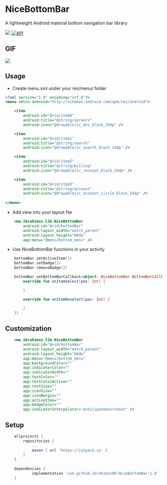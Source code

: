 
# NiceBottomBar
A lightweight Android material bottom navigation bar library

[![](https://jitpack.io/v/ibrahimsn98/NiceBottomBar.svg)](https://jitpack.io/#ibrahimsn98/NiceBottomBar)
[![API](https://img.shields.io/badge/API-22%2B-brightgreen.svg?style=flat)](https://android-arsenal.com/api?level=22)

##  GIF
<img src="https://github.com/ibrahimsn98/NiceBottomBar/blob/master/art/gif.gif?raw=true"/>

## Usage
-    Create menu.xml under your res/menu/ folder
```xml
<?xml version="1.0" encoding="utf-8"?>
<menu xmlns:android="http://schemas.android.com/apk/res/android">

	<item
		android:id="@+id/item0"
		android:title="@string/servers"
		android:icon="@drawable/ic_dns_black_24dp" />

	<item
		android:id="@+id/item1"
		android:title="@string/search"
		android:icon="@drawable/ic_search_black_24dp" />

	<item
		android:id="@+id/item2"
		android:title="@string/billing"
		android:icon="@drawable/ic_receipt_black_24dp" />

	<item
		android:id="@+id/item3"
		android:title="@string/account"
		android:icon="@drawable/ic_account_circle_black_24dp" />
    
</menu>
```
- Add view into your layout file
```xml
	<me.ibrahimsn.lib.NiceBottomBar
		android:id="@+id/bottomBar"
		android:layout_width="match_parent"
		android:layout_height="60dp"
		app:menu="@menu/bottom_menu" />
```
- Use NiceBottomBar functions in your activity
```kotlin
	bottomBar.setActiveItem(1)
	bottomBar.setBadge(2)
	bottomBar.removeBadge(2)

	bottomBar.setBottomBarCallback(object: NiceBottomBar.BottomBarCallback {
		override fun onItemSelect(pos: Int) {

		}

		override fun onItemReselect(pos: Int) {

		}
	})
```

## Customization
```xml
	<me.ibrahimsn.lib.NiceBottomBar
		android:id="@+id/bottomBar"
		android:layout_width="match_parent"
		android:layout_height="60dp"
		app:menu="@menu/bottom_menu"
		app:backgroundColor=""
		app:indicatorColor=""
		app:indicatorWidth=""
		app:textColor=""
		app:textColorActive=""
		app:textSize=""
		app:iconSize=""
		app:iconMargin=""
		app:activeItem=""
		app:badgeColor=""
		app:indicatorInterpolator="anticipateOvershoot" />
```
## Setup
```gradle
	allprojects {
		repositories {
			...
			maven { url 'https://jitpack.io' }
		}
	}
	
	dependencies {
	        implementation 'com.github.ibrahimsn98:NiceBottomBar:1.8'
	}
```
